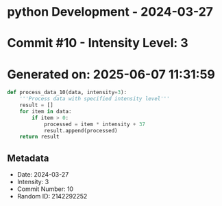 ﻿# python Development - 2024-03-27
# Commit #10 - Intensity Level: 3
# Generated on: 2025-06-07 11:31:59
```python
def process_data_10(data, intensity=3):
    '''Process data with specified intensity level'''
    result = []
    for item in data:
        if item > 0:
            processed = item * intensity + 37
            result.append(processed)
    return result
```
## Metadata
- Date: 2024-03-27
- Intensity: 3
- Commit Number: 10
- Random ID: 2142292252
